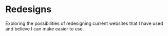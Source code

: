 # Redesigns
Exploring the possibilities of redesigning current websites that I have used and believe I can make easier to use.
